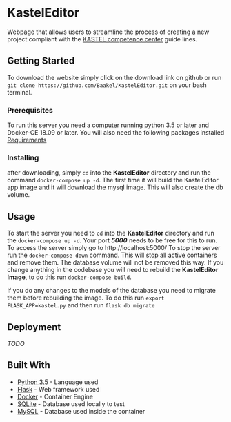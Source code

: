 # KastelEditor
Webpage that allows users to streamline the process of creating a new project compliant with the [KASTEL competence center](https://www.kastel.kit.edu/) guide lines.

## Getting Started
To download the website simply click on the download link on github or run `git clone https://github.com/Baakel/KastelEditor.git` on your bash terminal.

### Prerequisites
To run this server you need a computer running python 3.5 or later and Docker-CE 18.09 or later. 
You will also need the following packages installed [Requirements](requirements.txt)

### Installing
after downloading, simply `cd` into the **KastelEditor** directory and run the command `docker-compose up -d`. The first time it will build the KastelEditor app image and it will download the mysql image.
This will also create the db volume.

## Usage
To start the server you need to `cd` into the **KastelEditor** directory and run the `docker-compose up -d`. Your port _**5000**_ needs to be free for this to run.
To access the server simply go to http://localhost:5000/
To stop the server run the `docker-compose down` command. This will stop all active containers and remove them. The database volume will not be removed this way.
If you change anything in the codebase you will need to rebuild the **KastelEditor Image**, to do this run `docker-compose build`.

If you do any changes to the models of the database you need to migrate them before rebuilding the image.
To do this run `export FLASK_APP=kastel.py` and then run `flask db migrate` 

## Deployment
_TODO_

## Built With
- [Python 3.5](https://www.python.org/) - Language used
- [Flask](http://flask.pocoo.org/) - Web framework used
- [Docker](https://www.docker.com/) - Container Engine
- [SQLite](https://www.sqlite.org/index.html) - Database used locally to test
- [MySQL](https://www.mysql.com/) - Database used inside the container
